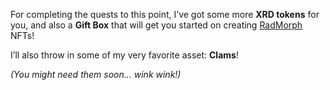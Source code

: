 For completing the quests to this point, I’ve got some more **XRD tokens** for you, and also a **Gift Box** that will get you started on creating [RadMorph](?glossaryAnchor=radmorphs) NFTs!

I’ll also throw in some of my very favorite asset: **Clams**!

_(You might need them soon… wink wink!)_

